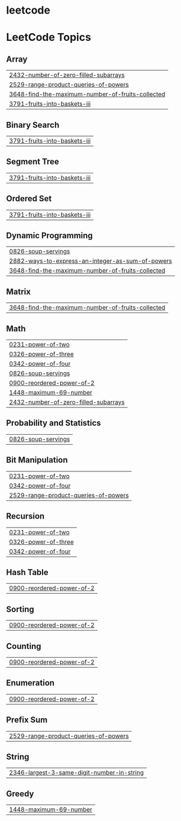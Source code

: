 # leetcode


<!---LeetCode Topics Start-->
# LeetCode Topics
## Array
|  |
| ------- |
| [2432-number-of-zero-filled-subarrays](https://github.com/tejassonone/leetcode/tree/master/2432-number-of-zero-filled-subarrays) |
| [2529-range-product-queries-of-powers](https://github.com/tejassonone/leetcode/tree/master/2529-range-product-queries-of-powers) |
| [3648-find-the-maximum-number-of-fruits-collected](https://github.com/tejassonone/leetcode/tree/master/3648-find-the-maximum-number-of-fruits-collected) |
| [3791-fruits-into-baskets-iii](https://github.com/tejassonone/leetcode/tree/master/3791-fruits-into-baskets-iii) |
## Binary Search
|  |
| ------- |
| [3791-fruits-into-baskets-iii](https://github.com/tejassonone/leetcode/tree/master/3791-fruits-into-baskets-iii) |
## Segment Tree
|  |
| ------- |
| [3791-fruits-into-baskets-iii](https://github.com/tejassonone/leetcode/tree/master/3791-fruits-into-baskets-iii) |
## Ordered Set
|  |
| ------- |
| [3791-fruits-into-baskets-iii](https://github.com/tejassonone/leetcode/tree/master/3791-fruits-into-baskets-iii) |
## Dynamic Programming
|  |
| ------- |
| [0826-soup-servings](https://github.com/tejassonone/leetcode/tree/master/0826-soup-servings) |
| [2882-ways-to-express-an-integer-as-sum-of-powers](https://github.com/tejassonone/leetcode/tree/master/2882-ways-to-express-an-integer-as-sum-of-powers) |
| [3648-find-the-maximum-number-of-fruits-collected](https://github.com/tejassonone/leetcode/tree/master/3648-find-the-maximum-number-of-fruits-collected) |
## Matrix
|  |
| ------- |
| [3648-find-the-maximum-number-of-fruits-collected](https://github.com/tejassonone/leetcode/tree/master/3648-find-the-maximum-number-of-fruits-collected) |
## Math
|  |
| ------- |
| [0231-power-of-two](https://github.com/tejassonone/leetcode/tree/master/0231-power-of-two) |
| [0326-power-of-three](https://github.com/tejassonone/leetcode/tree/master/0326-power-of-three) |
| [0342-power-of-four](https://github.com/tejassonone/leetcode/tree/master/0342-power-of-four) |
| [0826-soup-servings](https://github.com/tejassonone/leetcode/tree/master/0826-soup-servings) |
| [0900-reordered-power-of-2](https://github.com/tejassonone/leetcode/tree/master/0900-reordered-power-of-2) |
| [1448-maximum-69-number](https://github.com/tejassonone/leetcode/tree/master/1448-maximum-69-number) |
| [2432-number-of-zero-filled-subarrays](https://github.com/tejassonone/leetcode/tree/master/2432-number-of-zero-filled-subarrays) |
## Probability and Statistics
|  |
| ------- |
| [0826-soup-servings](https://github.com/tejassonone/leetcode/tree/master/0826-soup-servings) |
## Bit Manipulation
|  |
| ------- |
| [0231-power-of-two](https://github.com/tejassonone/leetcode/tree/master/0231-power-of-two) |
| [0342-power-of-four](https://github.com/tejassonone/leetcode/tree/master/0342-power-of-four) |
| [2529-range-product-queries-of-powers](https://github.com/tejassonone/leetcode/tree/master/2529-range-product-queries-of-powers) |
## Recursion
|  |
| ------- |
| [0231-power-of-two](https://github.com/tejassonone/leetcode/tree/master/0231-power-of-two) |
| [0326-power-of-three](https://github.com/tejassonone/leetcode/tree/master/0326-power-of-three) |
| [0342-power-of-four](https://github.com/tejassonone/leetcode/tree/master/0342-power-of-four) |
## Hash Table
|  |
| ------- |
| [0900-reordered-power-of-2](https://github.com/tejassonone/leetcode/tree/master/0900-reordered-power-of-2) |
## Sorting
|  |
| ------- |
| [0900-reordered-power-of-2](https://github.com/tejassonone/leetcode/tree/master/0900-reordered-power-of-2) |
## Counting
|  |
| ------- |
| [0900-reordered-power-of-2](https://github.com/tejassonone/leetcode/tree/master/0900-reordered-power-of-2) |
## Enumeration
|  |
| ------- |
| [0900-reordered-power-of-2](https://github.com/tejassonone/leetcode/tree/master/0900-reordered-power-of-2) |
## Prefix Sum
|  |
| ------- |
| [2529-range-product-queries-of-powers](https://github.com/tejassonone/leetcode/tree/master/2529-range-product-queries-of-powers) |
## String
|  |
| ------- |
| [2346-largest-3-same-digit-number-in-string](https://github.com/tejassonone/leetcode/tree/master/2346-largest-3-same-digit-number-in-string) |
## Greedy
|  |
| ------- |
| [1448-maximum-69-number](https://github.com/tejassonone/leetcode/tree/master/1448-maximum-69-number) |
<!---LeetCode Topics End-->